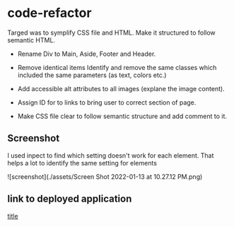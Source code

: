 # code-refactor
Targed was to symplify CSS file and HTML. Make it structured to follow semantic HTML.

 * Rename Div to Main, Aside, Footer and Header.

 * Remove identical items
   Identify and remove the same classes which included the same parameters (as text, colors etc.)

 * Add accessible alt attributes to all images (explane the image content).

 * Assign ID for to links to bring user to correct section of page.
 
 * Make CSS file clear to follow semantic structure and add comment to it.

## Screenshot
 I used inpect to find which setting doesn't work for each element. That helps a lot to identify the same setting for elements

![screenshot](./assets/Screen Shot 2022-01-13 at 10.27.12 PM.png)

## link to deployed application
 [title](https://maryiavinogradova.github.io/code-refactor/)